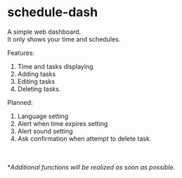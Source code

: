 # schedule-dash
A simple web dashboard.
<br>It only shows your time and schedules.

Features:
1. Time and tasks displaying
2. Adding tasks
3. Editing tasks
4. Deleting tasks.

Planned:
1. Language setting
2. Alert when time expires setting
3. Alert sound setting
4. Ask confirmation when attempt to delete task.

<br><br>**Additional functions will be realized as soon as possible.*
